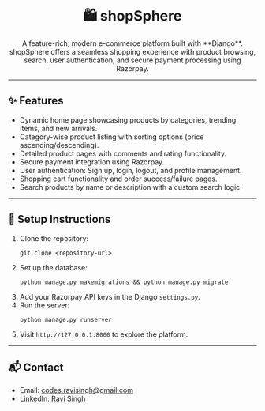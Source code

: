 <h1 align="center">🛍️ shopSphere</h1>

<p align="center">
  A feature-rich, modern e-commerce platform built with **Django**. shopSphere offers a seamless shopping experience with product browsing, search, user authentication, and secure payment processing using Razorpay.
</p>

---

<h2>✨ Features</h2>
<ul>
  <li>Dynamic home page showcasing products by categories, trending items, and new arrivals.</li>
  <li>Category-wise product listing with sorting options (price ascending/descending).</li>
  <li>Detailed product pages with comments and rating functionality.</li>
  <li>Secure payment integration using Razorpay.</li>
  <li>User authentication: Sign up, login, logout, and profile management.</li>
  <li>Shopping cart functionality and order success/failure pages.</li>
  <li>Search products by name or description with a custom search logic.</li>
</ul>

---

<h2>📂 Setup Instructions</h2>
<ol>
  <li>Clone the repository:
    <pre><code>git clone &lt;repository-url&gt;</code></pre>
  </li>
  <li>Set up the database:
    <pre><code>python manage.py makemigrations && python manage.py migrate</code></pre>
  </li>
  <li>Add your Razorpay API keys in the Django <code>settings.py</code>.</li>
  <li>Run the server:
    <pre><code>python manage.py runserver</code></pre>
  </li>
  <li>Visit <code>http://127.0.0.1:8000</code> to explore the platform.</li>
</ol>

---

<h2>📬 Contact</h2>
<ul>
  <li>Email: <a href="mailto:codes.ravisingh@gmail.com">codes.ravisingh@gmail.com</a></li>
  <li>LinkedIn: <a href="https://www.linkedin.com/in/ravi-singh-53894933a?utm_source=share&utm_campaign=share_via&utm_content=profile&utm_medium=android_app" target="_blank">Ravi Singh</a></li>
</ul>
